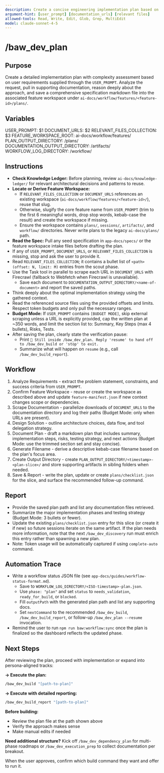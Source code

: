 ```yaml
---
description: Create a concise engineering implementation plan based on user requirements and saves it to specs directory
argument-hint: [user_prompt] [documentation_urls] [relevant files]
allowed-tools: Read, Write, Edit, Glob, Grep, MultiEdit
model: claude-sonnet-4-5
---
```


# /baw_dev_plan

## Purpose
Create a detailed implementation plan with complexity assessment based on user requirements supplied through the `USER_PROMPT`.
Analyze the request, pull in supporting documentation, reason deeply about the approach, and save a comprehensive specification
markdown file into the associated feature workspace under `ai-docs/workflow/features/<feature-id>/plans/`.

## Variables
USER_PROMPT: $1
DOCUMENT_URLS: $2
RELEVANT_FILES_COLLECTION: $3
FEATURE_WORKSPACE_ROOT: ai-docs/workflow/features/
PLAN_OUTPUT_DIRECTORY: <feature-workspace>/plans/
DOCUMENTATION_OUTPUT_DIRECTORY: <feature-workspace>/artifacts/
WORKFLOW_LOG_DIRECTORY: <feature-workspace>/workflow/

## Instructions
- **Check Knowledge Ledger:** Before planning, review `ai-docs/knowledge-ledger/` for relevant architectural decisions and patterns to reuse.
- **Locate or Derive Feature Workspace:**
  - If `RELEVANT_FILES_COLLECTION` or `DOCUMENT_URLS` references an existing workspace (`ai-docs/workflow/features/<feature-id>/`), reuse that slug.
  - Otherwise, slugify the core feature name from `USER_PROMPT` (trim to the first 6 meaningful words, drop stop words, kebab-case the result) and create the workspace if missing.
  - Ensure the workspace contains `plans/`, `sessions/`, `artifacts/`, and `workflow/` directories. Never write plans to the legacy `ai-docs/plans/` path.
- **Read the Spec:** Pull any seed specification in `app-docs/specs/` or the feature workspace intake files before drafting the plan.
- If any of `USER_PROMPT`, `DOCUMENT_URLS`, or `RELEVANT_FILES_COLLECTION` is missing, stop and ask the user to provide it.
- Read `RELEVANT_FILES_COLLECTION`; it contains a bullet list of `<path> (offset: N, limit: M)` entries from the scout phase.
- Use the Task tool in parallel to scrape each URL in `DOCUMENT_URLS` with Firecrawl (fallback to Webfetch when Firecrawl is unavailable).
  - Save each document to `DOCUMENTATION_OUTPUT_DIRECTORY/<name-of-document>` and report the saved paths.
- Think deeply about the optimal implementation strategy using the gathered context.
- Read the referenced source files using the provided offsets and limits. Respect token budgets and only pull the necessary ranges.
- **Budget Mode:** If `USER_PROMPT` contains `[BUDGET MODE]`, skip external scraping unless a URL is explicitly provided, cap the written plan at ~350 words, and limit the section list to: Summary, Key Steps (max 4 bullets), Risks, Tests.
- After saving the plan, clearly state the verification pause:
  - Print `🛑 Still inside /baw_dev_plan. Reply 'resume' to hand off to /baw_dev_build or 'stop' to exit.`
  - Summarize what will happen on `resume` (e.g., call `/baw_dev_build_report`).

## Workflow
1. Analyze Requirements - extract the problem statement, constraints, and success criteria from `USER_PROMPT`.
2. Confirm Feature Workspace - reuse or create the workspace as described above and update `feature-manifest.json` if new context changes scope or dependencies.
3. Scrape Documentation - parallelize downloads of `DOCUMENT_URLS` to the documentation directory and log their paths (Budget Mode: only when URLs are present).
4. Design Solution - outline architecture choices, data flow, and tool delegation strategy.
5. Document Plan - draft a markdown plan that includes summary, implementation steps, risks, testing strategy, and next actions (Budget Mode: use the trimmed section set and stay concise).
6. Generate Filename - derive a descriptive kebab-case filename based on the plan's focus area.
7. Create Output Directory - create `PLAN_OUTPUT_DIRECTORY/<timestamp>-<plan-slice>/` and store supporting artifacts in sibling folders when needed.
8. Save & Report - write the plan, update or create `plans/checklist.json` for the slice, and surface the recommended follow-up command.

## Report
- Provide the saved plan path and list any documentation files retrieved.
- Summarize the major implementation phases and testing strategy (Budget Mode: 3 bullets or fewer).
- Update the existing `plans/checklist.json` entry for this slice (or create it if new) so future sessions iterate on the same artifact. If the plan needs more information, note that the next `/baw_dev_discovery` run must enrich this entry rather than spawning a new plan.
- Note: Token usage will be automatically captured if using `complete-auto` command.

## Automation Trace
- Write a workflow status JSON file (see `app-docs/guides/workflow-status-format.md`).
  - Save to `WORKFLOW_LOG_DIRECTORY/<ISO-timestamp>-plan.json`.
  - Use `phase: "plan"` and set `status` to `needs_validation`, `ready_for_build`, or `blocked`.
  - Fill `outputPath` with the generated plan path and list any supporting docs.
  - Set `nextCommand` to the recommended `/baw_dev_build`, `/baw_dev_build_report`, or follow-up `/baw_dev_plan --resume` invocation.
- Remind the user to run `npm run baw:workflow:sync` once the plan is finalized so the dashboard reflects the updated phase.

## Next Steps
After reviewing the plan, proceed with implementation or expand into persona-aligned tracks:

**→ Execute the plan:**
```bash
/baw_dev_build "[path-to-plan]"
```

**→ Execute with detailed reporting:**
```bash
/baw_dev_build_report "[path-to-plan]"
```
**Before building:**
- Review the plan file at the path shown above
- Verify the approach makes sense
- Make manual edits if needed

**Need additional structure?** Kick off `/baw_dev_dependency_plan` for multi-phase roadmaps or `/baw_dev_execution_prep` to collect documentation per breakout.

When the user approves, confirm which build command they want and offer to run it.
